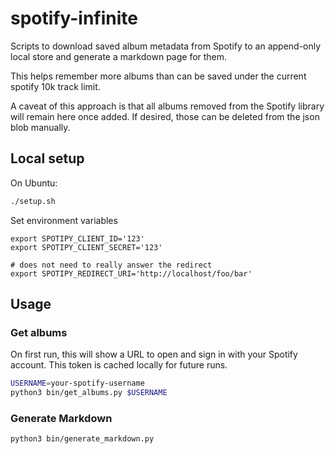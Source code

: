 # spotify-infinite

Scripts to download saved album metadata from Spotify to an append-only local store and generate a markdown page for them.

This helps remember more albums than can be saved under the current spotify 10k track limit.

A caveat of this approach is that all albums removed from the Spotify library will remain here once added. If desired, those can be deleted from the json blob manually.

## Local setup
On Ubuntu:

```sh
./setup.sh
```

Set environment variables
```
export SPOTIPY_CLIENT_ID='123'
export SPOTIPY_CLIENT_SECRET='123'

# does not need to really answer the redirect
export SPOTIPY_REDIRECT_URI='http://localhost/foo/bar'
```

## Usage

### Get albums

On first run, this will show a URL to open and sign in with your Spotify account. This token is cached locally for future runs.

```sh
USERNAME=your-spotify-username
python3 bin/get_albums.py $USERNAME
```

### Generate Markdown
```sh
python3 bin/generate_markdown.py
```
